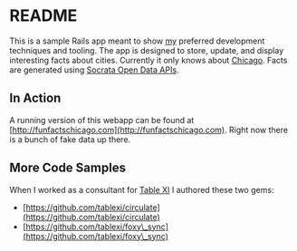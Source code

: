 # README

This is a sample Rails app meant to show [my](https://www.linkedin.com/in/chriscstump) preferred development techniques
and tooling. The app is designed to store, update, and display interesting facts about cities. Currently it only knows
about [Chicago](https://data.cityofchicago.org/). Facts are generated using [Socrata Open Data APIs](https://dev.socrata.com).

## In Action

A running version of this webapp can be found at [http://funfactschicago.com](http://funfactschicago.com).
Right now there is a bunch of fake data up there.

## More Code Samples

When I worked as a consultant for [Table XI](http://www.tablexi.com/) I authored these two gems:

* [https://github.com/tablexi/circulate](https://github.com/tablexi/circulate)
* [https://github.com/tablexi/foxy\_sync](https://github.com/tablexi/foxy\_sync)
